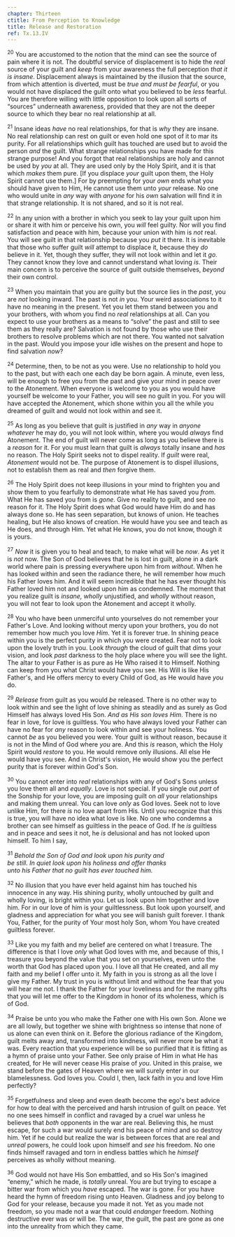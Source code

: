 ```yaml
---
chapter: Thirteen
ctitle: From Perception to Knowledge
title: Release and Restoration
ref: Tx.13.IV
---
```


<sup>20</sup> You are accustomed to the notion that the mind can see the source of
pain where it is not. The doubtful service of displacement is to hide
the *real* source of your guilt and *keep* from your awareness the full
perception *that it is insane*. Displacement always is maintained by the
illusion that the source, from which attention is diverted, must be
*true and must be fearful*, or you would not have displaced the guilt
onto what you believed to be *less* fearful. You are therefore willing
with little opposition to look upon all sorts of “sources” underneath
awareness, provided that they are not the deeper source to which they
bear no real relationship at all.

<sup>21</sup> Insane ideas *have* no real relationships, for that is *why* they are
insane. No real relationship can rest on guilt or even hold one spot of
it to mar its purity. For all relationships which guilt has touched are
used but to avoid the person *and* the guilt. What strange relationships
you have made for this strange purpose! And you forgot that real
relationships are holy and cannot be used by *you* at all. They are used
only by the Holy Spirit, and it is that which *makes* them pure. \[If
you displace *your* guilt upon them, the Holy Spirit cannot use them.\]
For by preempting for your *own* ends what you should have given to Him,
He cannot use them unto *your* release. No one who would unite in *any*
way with *anyone* for his *own* salvation will find it in that strange
relationship. It is not shared, and so it is not real.

<sup>22</sup> In any union with a brother in which you seek to lay your guilt upon
him or share it with him or perceive his own, you *will* feel guilty.
Nor will you find satisfaction and peace with him, because your union
with him is *not* real. You will see guilt in that relationship because
you *put* it there. It is inevitable that those who suffer guilt *will*
attempt to displace it, because they *do* believe in it. Yet, though
they suffer, they will not look within and let it *go*. They cannot know
they love and cannot understand what loving *is*. Their main concern is
to perceive the source of guilt outside themselves, *beyond* their own
control.

<sup>23</sup> When you maintain that you are guilty but the source lies in the
*past*, you are *not* looking inward. The past is not *in* you. Your
weird associations to it have no meaning in the present. Yet you let
them stand between you and your brothers, with whom you find no *real*
relationships at all. Can you expect to use your brothers as a means to
“solve” the past and still to see them as they really are? Salvation is
not found by those who use their brothers to resolve problems which are
not there. You wanted not salvation in the past. Would you impose your
idle wishes on the present and hope to find salvation *now*?

<sup>24</sup> Determine, then, to be not as you were. Use no relationship to hold
you to the past, but with each one each day be born again. A minute,
even less, will be enough to free you from the past and give your mind
in peace over to the Atonement. When everyone is welcome to you as you
would have yourself be welcome to your Father, you will see no guilt in
you. For you will have accepted the Atonement, which shone within you
all the while you dreamed of guilt and would not look within and see it.

<sup>25</sup> As long as you believe that guilt is justified in *any* way in
*anyone whatever* he may do, you will not look within, where you would
*always* find Atonement. The end of guilt will never come as long as you
believe there is a *reason* for it. For you must learn that guilt is
*always* totally insane and *has* no reason. The Holy Spirit seeks not
to dispel reality. If *guilt* were real, *Atonement* would not be. The
purpose of Atonement is to dispel illusions, not to establish them as
real and *then* forgive them.

<sup>26</sup> The Holy Spirit does not keep illusions in your mind to frighten you
and show them to you fearfully to demonstrate what He has saved you
*from*. What He has saved you from is *gone*. Give no reality to guilt,
and see *no* reason for it. The Holy Spirit does what God would have Him
do and has always done so. He has seen separation, but knows of union.
He teaches healing, but He also knows of creation. He would have you see
and teach as He does, and through Him. Yet what He knows, you do not
know, though it is yours.

<sup>27</sup> *Now* it is given you to heal and teach, to make what will be *now*.
As yet it is *not* now. The Son of God believes that he is lost in
guilt, alone in a dark world where pain is pressing everywhere upon him
from *without*. When he has looked within and seen the radiance there,
he will remember how much his Father loves him. And it will seem
incredible that he has ever thought his Father loved him not and looked
upon him as condemned. The moment that you realize guilt is *insane,
wholly* unjustified, and *wholly* without reason, you will not fear to
look upon the Atonement and accept it wholly.

<sup>28</sup> You who have been unmerciful unto yourselves do not remember your
Father's Love. And looking without mercy upon your brothers, you do not
remember how much you love *Him*. Yet it is forever true. In shining
peace within you is the perfect purity in which you were created. Fear
not to look upon the lovely truth in you. Look *through* the cloud of
guilt that dims your vision, and look *past* darkness to the holy place
where you will see the light. The altar to your Father is as pure as He
Who raised it to Himself. Nothing can keep from you what Christ would
have you see. His Will is like His Father's, and He offers mercy to
every Child of God, as He would have *you* do.

<sup>29</sup> *Release* from guilt as you would *be* released. There is no other
way to look within and see the light of love shining as steadily and as
surely as God Himself has always loved His Son. *And as His son loves
Him*. There is no fear in love, for love is guiltless. You who have
always loved your Father can have no fear for *any* reason to look
within and see your holiness. You cannot *be* as you believed you were.
Your guilt is without reason, because it is not in the Mind of God where
*you* are. And this *is* reason, which the Holy Spirit would *restore*
to you. He would remove only illusions. All else He would have you see.
And in Christ's vision, He would show you the perfect purity that is
forever within God's Son.

<sup>30</sup> You cannot enter into *real* relationships with any of God's Sons
unless you love them all and *equally*. Love is not special. If you
single out *part* of the Sonship for your love, you are imposing guilt
on *all* your relationships and making them unreal. You can love *only*
as God loves. Seek not to love unlike Him, for there *is* no love apart
from His. Until you recognize that this is true, you will have no idea
what love is like. No one who condemns a brother can see himself as
guiltless in the peace of God. If he *is* guiltless and in peace and
sees it not, he *is* delusional and has not looked upon himself. To him
I say,

<sup>31</sup> *Behold the Son of God and look upon his purity and<br/>
be still. In quiet look upon his holiness and offer thanks<br/>
unto his Father that no guilt has ever touched him.*

<sup>32</sup> No illusion that you have ever held against him has touched his
innocence in any way. His shining purity, wholly untouched by guilt and
wholly loving, is bright within you. Let us look upon him together and
love him. For in our love of him is your guiltlessness. But look upon
yourself, and gladness and appreciation for what you see will banish
guilt forever. I thank You, Father, for the purity of Your most holy
Son, whom You have created guiltless forever.

<sup>33</sup> Like you my faith and my belief are centered on what I treasure. The
difference is that I love *only* what God loves with me, and because of
this, I treasure you beyond the value that you set on yourselves, even
unto the worth that God has placed upon you. I love all that He created,
and all my faith and my belief I offer unto it. My faith in you is
strong as all the love I give my Father. My trust in you is without
limit and without the fear that you will hear me not. I thank the Father
for your loveliness and for the many gifts that you will let me offer to
the Kingdom in honor of its wholeness, which is of God.

<sup>34</sup> Praise be unto you who make the Father one with His own Son. Alone we
are all lowly, but together we shine with brightness so intense that
none of us alone can even think on it. Before the glorious radiance of
the Kingdom, guilt melts away and, transformed into kindness, will never
more be what it was. Every reaction that you experience will be so
purified that it is fitting as a hymn of praise unto your Father. See
only praise of Him in what He has created, for He will never cease His
praise of *you*. United in this praise, we stand before the gates of
Heaven where we will surely enter in our blamelessness. God loves you.
Could I, then, lack faith in you and love Him perfectly?

<sup>35</sup> Forgetfulness and sleep and even death become the ego's best advice
for how to deal with the perceived and harsh intrusion of guilt on
peace. Yet no one sees himself in conflict and ravaged by a cruel war
unless he believes that *both* opponents in the war are real. Believing
this, he must escape, for such a war would surely end his peace of mind
and so destroy him. Yet if he could but realize the war is between
forces that are real and *unreal* powers, he could look upon himself and
*see* his freedom. No one finds himself ravaged and torn in endless
battles which he *himself* perceives as wholly without meaning.

<sup>36</sup> God would not have His Son embattled, and so His Son's imagined
“enemy,” which he made, is *totally* unreal. You are but trying to
escape a bitter war from which you *have* escaped. The war is gone. For
you have heard the hymn of freedom rising unto Heaven. Gladness and joy
belong to God for your release, because you made it not. Yet as you made
not freedom, so you made not a war that could *endanger* freedom.
Nothing destructive ever was or will be. The war, the guilt, the past
are gone as one into the unreality from which they came.

